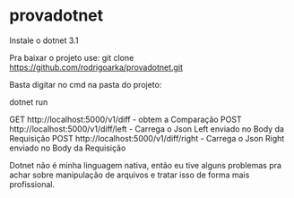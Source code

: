 ﻿# provadotnet

Instale o dotnet 3.1

Pra baixar o projeto use: git clone https://github.com/rodrigoarka/provadotnet.git

Basta digitar no cmd na pasta do projeto: 

dotnet run

GET http://localhost:5000/v1/diff - obtem a Comparação
POST http://localhost:5000/v1/diff/left - Carrega o Json Left enviado no Body da Requisição
POST http://localhost:5000/v1/diff/right - Carrega o Json Right enviado no Body da Requisição

Dotnet não é minha linguagem nativa, então eu tive alguns problemas pra achar sobre manipulação de arquivos e tratar isso de forma mais profissional. 

